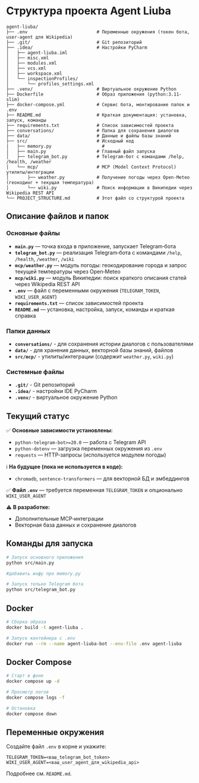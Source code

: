 # Структура проекта Agent Liuba

```
agent-liuba/
├── .env                          # Переменные окружения (токен бота, user-agent для Wikipedia)
├── .git/                         # Git репозиторий
├── .idea/                        # Настройки PyCharm
│   ├── agent-liuba.iml
│   ├── misc.xml
│   ├── modules.xml
│   ├── vcs.xml
│   ├── workspace.xml
│   └── inspectionProfiles/
│       └── profiles_settings.xml
├── .venv/                        # Виртуальное окружение Python
├── Dockerfile                    # Образ приложения (python:3.11-slim)
├── docker-compose.yml            # Сервис бота, монтирование папок и .env
├── README.md                     # Краткая документация: установка, запуск, команды
├── requirements.txt              # Список зависимостей проекта
├── conversations/                # Папка для сохранения диалогов
├── data/                         # Данные и файлы базы знаний
├── src/                          # Исходный код
|   ├── memory.py                   # 
│   ├── main.py                   # Главный файл запуска
│   ├── telegram_bot.py           # Telegram-бот с командами /help, /health, /weather
│   └── mcp/                      # MCP (Model Context Protocol) утилиты/интеграции
│       ├── weather.py            # Получение погоды через Open-Meteo (геокодинг + текущая температура)
│       └── wiki.py               # Поиск информации в Википедии через Wikipedia REST API
└── PROJECT_STRUCTURE.md          # Этот файл со структурой проекта
```

## Описание файлов и папок

### Основные файлы
- **`main.py`** — точка входа в приложение, запускает Telegram‑бота
- **`telegram_bot.py`** — реализация Telegram‑бота с командами `/help`, `/health`, `/weather`, `/wiki`
- **`mcp/weather.py`** — модуль погоды: геокодирование города и запрос текущей температуры через Open‑Meteо
- **`mcp/wiki.py`** — модуль Википедии: поиск краткого описания статей через Wikipedia REST API
- **`.env`** — файл с переменными окружения (`TELEGRAM_TOKEN`, `WIKI_USER_AGENT`)
- **`requirements.txt`** — список зависимостей проекта
- **`README.md`** — установка, настройка, запуск, команды и краткая справка

### Папки данных
- **`conversations/`** - для сохранения истории диалогов с пользователями
- **`data/`** - для хранения данных, векторной базы знаний, файлов
- **`src/mcp/`** - утилиты/интеграции (содержит `weather.py`, `wiki.py`)

### Системные файлы
- **`.git/`** - Git репозиторий
- **`.idea/`** - настройки IDE PyCharm
- **`.venv/`** - виртуальное окружение Python

## Текущий статус

✅ **Основные зависимости установлены:**
- `python-telegram-bot>=20.0` — работа с Telegram API
- `python-dotenv` — загрузка переменных окружения из `.env`
- `requests` — HTTP‑запросы (используется модулем погоды)

ℹ️ **На будущее (пока не используется в коде):**
- `chromadb`, `sentence-transformers` — для векторной БД и эмбеддингов

✅ **Файл `.env`** — требуется переменная `TELEGRAM_TOKEN` и опционально `WIKI_USER_AGENT`

⚠️ **В разработке:**
- Дополнительные MCP‑интеграции
- Векторная база данных и сохранение диалогов

## Команды для запуска

```bash
# Запуск основного приложения
python src/main.py

#добавить инфу про memory.py

# Запуск только Telegram бота
python src/telegram_bot.py
```

## Docker
```bash
# Сборка образа
docker build -t agent-liuba .

# Запуск контейнера с .env
docker run --rm --name agent-liuba-bot --env-file .env agent-liuba
```

## Docker Compose
```bash
# Старт в фоне
docker compose up -d

# Просмотр логов
docker compose logs -f

# Остановка
docker compose down
```

## Переменные окружения
Создайте файл `.env` в корне и укажите:
```env
TELEGRAM_TOKEN=<ваш_telegram_bot_token>
WIKI_USER_AGENT=<ваш_user_agent_для_wikipedia_api>
```

Подробнее см. `README.md`.
